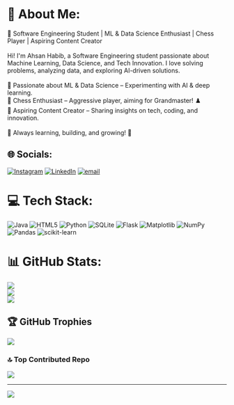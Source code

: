 # 💫 About Me:
🚀 Software Engineering Student | ML & Data Science Enthusiast | Chess Player | Aspiring Content Creator<br><br>Hi! I'm Ahsan Habib, a Software Engineering student passionate about Machine Learning, Data Science, and Tech Innovation. I love solving problems, analyzing data, and exploring AI-driven solutions.<br><br>🔹 Passionate about ML & Data Science – Experimenting with AI & deep learning.<br>🔹 Chess Enthusiast – Aggressive player, aiming for Grandmaster! ♟️<br>🔹 Aspiring Content Creator – Sharing insights on tech, coding, and innovation.<br><br>📌 Always learning, building, and growing! 🚀


## 🌐 Socials:
[![Instagram](https://img.shields.io/badge/Instagram-%23E4405F.svg?logo=Instagram&logoColor=white)](https://instagram.com/d_ahsanrafi) [![LinkedIn](https://img.shields.io/badge/LinkedIn-%230077B5.svg?logo=linkedin&logoColor=white)](https://linkedin.com/in/https://www.linkedin.com/in/dewan-ahsan-habib/) [![email](https://img.shields.io/badge/Email-D14836?logo=gmail&logoColor=white)](mailto:ahsanhabib81102@gmail.com) 

# 💻 Tech Stack:
![Java](https://img.shields.io/badge/java-%23ED8B00.svg?style=flat&logo=openjdk&logoColor=white) ![HTML5](https://img.shields.io/badge/html5-%23E34F26.svg?style=flat&logo=html5&logoColor=white) ![Python](https://img.shields.io/badge/python-3670A0?style=flat&logo=python&logoColor=ffdd54) ![SQLite](https://img.shields.io/badge/sqlite-%2307405e.svg?style=flat&logo=sqlite&logoColor=white) ![Flask](https://img.shields.io/badge/flask-%23000.svg?style=flat&logo=flask&logoColor=white) ![Matplotlib](https://img.shields.io/badge/Matplotlib-%23ffffff.svg?style=flat&logo=Matplotlib&logoColor=black) ![NumPy](https://img.shields.io/badge/numpy-%23013243.svg?style=flat&logo=numpy&logoColor=white) ![Pandas](https://img.shields.io/badge/pandas-%23150458.svg?style=flat&logo=pandas&logoColor=white) ![scikit-learn](https://img.shields.io/badge/scikit--learn-%23F7931E.svg?style=flat&logo=scikit-learn&logoColor=white)
# 📊 GitHub Stats:
![](https://github-readme-stats.vercel.app/api?username=ahsanhabib501&theme=dark&hide_border=false&include_all_commits=false&count_private=false)<br/>
![](https://github-readme-streak-stats.herokuapp.com/?user=ahsanhabib501&theme=dark&hide_border=false)<br/>
![](https://github-readme-stats.vercel.app/api/top-langs/?username=ahsanhabib501&theme=dark&hide_border=false&include_all_commits=false&count_private=false&layout=compact)

## 🏆 GitHub Trophies
![](https://github-profile-trophy.vercel.app/?username=ahsanhabib501&theme=radical&no-frame=false&no-bg=true&margin-w=4)

### 🔝 Top Contributed Repo
![](https://github-contributor-stats.vercel.app/api?username=ahsanhabib501&limit=5&theme=dark&combine_all_yearly_contributions=true)

---
[![](https://visitcount.itsvg.in/api?id=ahsanhabib501&icon=0&color=0)](https://visitcount.itsvg.in)

<!-- Proudly created with GPRM ( https://gprm.itsvg.in ) -->
